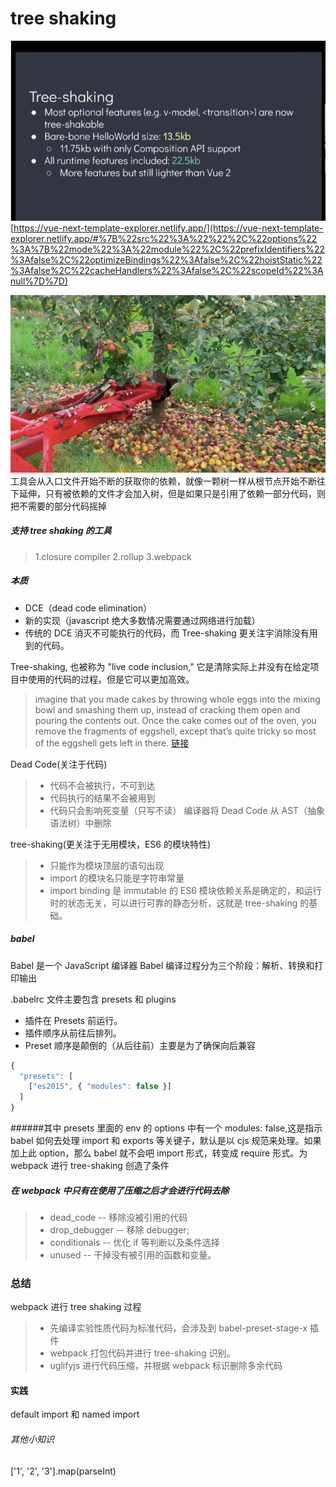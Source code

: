 # tree shaking

![treeshaking](./images/vue.png)
[https://vue-next-template-explorer.netlify.app/](https://vue-next-template-explorer.netlify.app/#%7B%22src%22%3A%22%22%2C%22options%22%3A%7B%22mode%22%3A%22module%22%2C%22prefixIdentifiers%22%3Afalse%2C%22optimizeBindings%22%3Afalse%2C%22hoistStatic%22%3Afalse%2C%22cacheHandlers%22%3Afalse%2C%22scopeId%22%3Anull%7D%7D)

![treeshaking](./images/shaking)
工具会从入口文件开始不断的获取你的依赖，就像一颗树一样从根节点开始不断往下延伸，只有被依赖的文件才会加入树，但是如果只是引用了依赖一部分代码，则把不需要的部分代码摇掉

##### 支持 tree shaking 的工具

> 1.closure compiler
> 2.rollup
> 3.webpack

##### 本质

- DCE（dead code elimination）
- 新的实现（javascript 绝大多数情况需要通过网络进行加载）
- 传统的 DCE 消灭不可能执行的代码，而 Tree-shaking 更关注宇消除没有用到的代码。

Tree-shaking, 也被称为 "live code inclusion," 它是清除实际上并没有在给定项目中使用的代码的过程，但是它可以更加高效。

> imagine that you made cakes by throwing whole eggs into the mixing bowl and smashing them up, instead of cracking them open and pouring the contents out. Once the cake comes out of the oven, you remove the fragments of eggshell, except that’s quite tricky so most of the eggshell gets left in there.
> [链接](https://medium.com/@Rich_Harris/tree-shaking-versus-dead-code-elimination-d3765df85c80#.jnypozs9n)

Dead Code(关注于代码)

> - 代码不会被执行，不可到达
> - 代码执行的结果不会被用到
> - 代码只会影响死变量（只写不读）
>   编译器将 Dead Code 从 AST（抽象语法树）中删除

tree-shaking(更关注于无用模块，ES6 的模块特性)

> - 只能作为模块顶层的语句出现
> - import 的模块名只能是字符串常量
> - import binding 是 immutable 的
>   ES6 模块依赖关系是确定的，和运行时的状态无关，可以进行可靠的静态分析，这就是 tree-shaking 的基础。

##### babel

Babel 是一个 JavaScript 编译器
Babel 编译过程分为三个阶段：解析、转换和打印输出

.babelrc 文件主要包含 presets 和 plugins

- 插件在 Presets 前运行。
- 插件顺序从前往后排列。
- Preset 顺序是颠倒的（从后往前）主要是为了确保向后兼容

```javascript
{
  "presets": [
    ["es2015", { "modules": false }]
  ]
}
```

######其中 presets 里面的 env 的 options 中有一个 modules: false,这是指示 babel 如何去处理 import 和 exports 等关键子，默认是以 cjs 规范来处理。如果加上此 option，那么 babel 就不会吧 import 形式，转变成 require 形式。为 webpack 进行 tree-shaking 创造了条件

##### 在 webpack 中只有在使用了压缩之后才会进行代码去除

> - dead_code -- 移除没被引用的代码
> - drop_debugger -- 移除 debugger;
> - conditionals -- 优化 if 等判断以及条件选择
> - unused -- 干掉没有被引用的函数和变量。

### 总结

webpack 进行 tree shaking 过程

> - 先编译实验性质代码为标准代码，会涉及到 babel-preset-stage-x 插件
> - webpack 打包代码并进行 tree-shaking 识别。
> - uglifyjs 进行代码压缩，并根据 webpack 标识删除多余代码

#### 实践

default import 和 named import

###### 其他小知识

['1', '2', '3'].map(parseInt)
